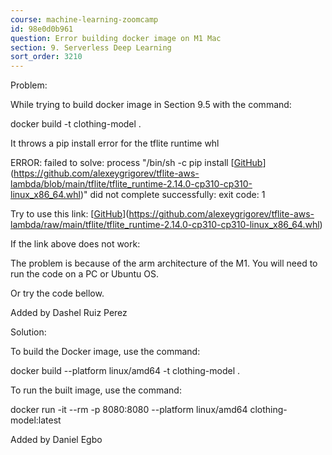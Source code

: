 ```yaml
---
course: machine-learning-zoomcamp
id: 98e0d0b961
question: Error building docker image on M1 Mac
section: 9. Serverless Deep Learning
sort_order: 3210
---
```


Problem:

While trying to build docker image in Section 9.5 with the command:

docker build -t clothing-model .

It throws a pip install error for the tflite runtime whl

ERROR: failed to solve: process "/bin/sh -c pip install [[GitHub](https://github.com/alexeygrigorev/tflite-aws-lambda/blob/main/tflite/tflite_runtime-2.14.0-cp310-cp310-linux_x86_64.whl)](https://github.com/alexeygrigorev/tflite-aws-lambda/blob/main/tflite/tflite_runtime-2.14.0-cp310-cp310-linux_x86_64.whl)" did not complete successfully: exit code: 1

Try to use this link: [[GitHub](https://github.com/alexeygrigorev/tflite-aws-lambda/raw/main/tflite/tflite_runtime-2.14.0-cp310-cp310-linux_x86_64.whl)](https://github.com/alexeygrigorev/tflite-aws-lambda/raw/main/tflite/tflite_runtime-2.14.0-cp310-cp310-linux_x86_64.whl)

If the link above does not work:

The problem is because of the arm architecture of the M1. You will need to run the code on a PC or Ubuntu OS.

Or try the code bellow.

Added by Dashel Ruiz Perez

Solution:

To build the Docker image, use the command:

docker build --platform linux/amd64 -t clothing-model .

To run the built image, use the command:

docker run -it --rm -p 8080:8080 --platform linux/amd64 clothing-model:latest

Added by Daniel Egbo

